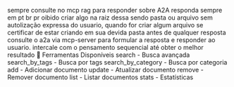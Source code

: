 sempre consulte no mcp rag para responder sobre A2A
responda sempre em pt br
pr oibido criar algo na raiz dessa sendo pasta ou arquivo sem autolização expressa do usuario, quando for criar algum arquivo se certificar de estar criando em sua devida pasta
antes de qualquer resposta consulte o a2a via mcp-server para formular a resposta e responder ao usuario.
intercale com o pensamento sequencial até obter o melhor resultado 
🔧 Ferramentas Disponíveis
search - Busca avançada
search_by_tags - Busca por tags
search_by_category - Busca por categoria
add - Adicionar documento
update - Atualizar documento
remove - Remover documento
list - Listar documentos
stats - Estatísticas